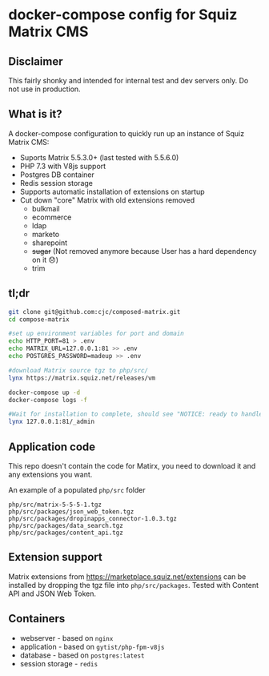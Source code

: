 # docker-compose config for Squiz Matrix CMS

## Disclaimer

This fairly shonky and intended for internal test and dev servers only. Do not use in production.

## What is it?

A docker-compose configuration to quickly run up an instance of Squiz Matrix CMS:

* Suports Matrix 5.5.3.0+ (last tested with 5.5.6.0)
* PHP 7.3 with V8js support
* Postgres DB container
* Redis session storage
* Supports automatic installation of extensions on startup
* Cut down "core" Matrix with old extensions removed
  * bulkmail
  * ecommerce
  * ldap
  * marketo
  * sharepoint
  * ~~sugar~~ (Not removed anymore because User has a hard dependency on it :disappointed:)
  * trim
 
## tl;dr
 
```bash
git clone git@github.com:cjc/composed-matrix.git
cd compose-matrix

#set up environment variables for port and domain
echo HTTP_PORT=81 > .env
echo MATRIX_URL=127.0.0.1:81 >> .env
echo POSTGRES_PASSWORD=madeup >> .env

#download Matrix source tgz to php/src/
lynx https://matrix.squiz.net/releases/vm

docker-compose up -d
docker-compose logs -f

#Wait for installation to complete, should see "NOTICE: ready to handle connections"
lynx 127.0.0.1:81/_admin
```

## Application code

This repo doesn't contain the code for Matirx, you need to download it and any extensions you want.

An example of a populated `php/src` folder

```
php/src/matrix-5-5-5-1.tgz
php/src/packages/json_web_token.tgz
php/src/packages/dropinapps_connector-1.0.3.tgz
php/src/packages/data_search.tgz
php/src/packages/content_api.tgz
```

## Extension support

Matrix extensions from https://marketplace.squiz.net/extensions can be installed by dropping the tgz file into `php/src/packages`. Tested with Content API and JSON Web Token.

## Containers

* webserver - based on `nginx`
* application - based on `gytist/php-fpm-v8js`
* database - based on `postgres:latest`
* session storage - `redis`

